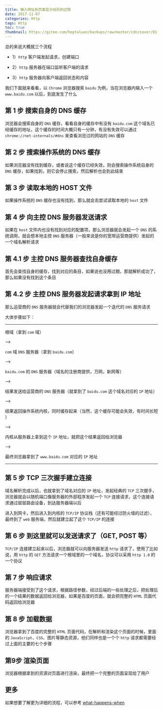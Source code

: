 ```yaml
---
title: 输入网址到页面显示经历的过程
date: 2017-11-07
categories: Http
tags: Http
toc: true
thumbnail: https://gitee.com/heptaluan/backups/raw/master/cdn/cover/01.jpg
---
```


总的来说大概就三个流程

* 1）`http` 客户端发起请求，创建端口

* 2）`http` 服务器在端口监听客户端的请求

* 3）`http` 服务器向客户端返回状态和内容

<!--more-->


我们下面就来看看，以 `Chrome` 浏览器搜索 `baidu` 为例，当在浏览器内输入一个 `www.baidu.com` 以后，到底发生了什么


## 第 1 步 搜索自身的 DNS 缓存

浏览器会搜索自身的 `DNS` 缓存，看看自身的缓存中有没有 `baidu.com` 这个域名已经缓存的地址，这个缓存的时间大概只有一分钟，有没有失效可以通过 `chrome://net-internals/#dns` 来查看浏览过的网站的 `DNS` 缓存


## 第 2 步 搜索操作系统的 DNS 缓存

如果浏览器没有找到缓存，或者说这个缓存已经失效，则会搜索操作系统自身的 `DNS` 缓存，如果找到，则它会停止搜索，然后解析也会到此结束


## 第 3 步 读取本地的 HOST 文件

如果操作系统的 `DNS` 缓存也没有找到，那么就会去尝试读取本地的 `host` 文件


## 第 4 步 向主控 DNS 服务器发送请求

如果在 `host` 文件内也没有找到对应的配置项，那么浏览器就会发起一个 `DNS` 的系统调用，就会想本地主控 `DNS` 服务器（一般来说是你的宽带运营商提供）发起的一个域名解析请求


## 第 4.1 步 主控 DNS 服务器查找自身缓存

首先会查找自身的缓存，找到对应的条目，如果说也没用过期，那就解析成功了，那么如果没有找到这个条目



## 第 4.2 步 主控 DNS 服务器发起请求拿到 IP 地址

那么运营商的 `DNS` 服务器就会代替我们的浏览器发起一个迭代的 `DNS` 服务请求

大体步骤如下：

----

根域（拿到 `com` 域） 

--> 

`com` 域 `DNS` 服务器（拿到 `baidu.com`） 

--> 

`baidu.com` 的 `DNS` 服务器（域名的注册商提供，万网，新网等） 

-->  

结果发送给运营商的 `DNS` 服务器（就拿到了 `baidu.com` 这个域名对应的 `IP` 地址） 

--> 

结果返回操作系统内核，同时缓存起来（当然，这个缓存可能会失效，有时间长短 ） 

--> 

内核从服务器上拿到这个 `IP` 地址，就把这个结果返回给浏览器 

--> 

最终浏览器拿到了 `www.baidu.com` 对应的 `IP` 地址

----


## 第 5 步 TCP 三次握手建立连接

域名解析完成以后，也就拿到了域名对应的 `IP` 地址，发起经典的 `TCP` 三次握手，浏览器就会以随机端口像服务器的外部程序发起一个 `TCP` 连接请求，这个连接请求通过层层路由设备，到达服务器端以后

进入到网卡，然后进入到内核的 `TCP/IP` 协议栈（还有可能经过防火墙的过滤），最终到了 `web` 服务端，然后就建立起了这个 `TCP/IP` 的连接


## 第 6 步 到这里就可以发送请求了（GET, POST 等） 

`TCP/IP` 连接建立起来以后，浏览器就可以向服务器发送 `http` 请求了，使用了比如说，用 `http` 的 `GET` 方法请求一个根域里的一个域名，协议可以采用 `http 1.0` 的一个协议


## 第 7 步 响应请求 

服务器端接受到了这个请求，根据路径参数，经过后端的一些处理之后，把处理后的一个结果的数据返回给浏览器，如果是百度的页面，就会把完整的 `HTML` 页面代码返回给浏览器


## 第 8 步 加载数据 

浏览器拿到了百度的完整的 `HTML` 页面代码，在解析和渲染这个页面的时候，里面的 `JavaScript`、`CSS`、图片等静态资源，他们同样也是一个个 `http` 请求都需要经过上面的主要的七个步骤


## 第9步 渲染页面 

浏览器根据拿到的资源对页面进行渲染，最终把一个完整的页面呈现给了用户




## 更多

如果想要了解更为详细的流程，可以参考 [what-happens-when](https://github.com/heptaluan/what-happens-when-zh_CN)